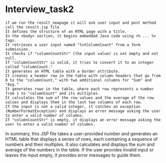 # Interview_task2
    if we run the result_newpage it will ask user input and post method call the result.jsp file
    It defines the structure of an HTML page with a title.
    In the <body> section, it begins embedded Java code using <% ... %> tags.
    It retrieves a user input named "txtColumnCount" from a form submission.
    It checks if "columnCountStr" (the input value) is not empty and not null.
    If "columnCountStr" is valid, it tries to convert it to an integer called "columnCount."
    It generates an HTML table with a border attribute.
    It creates a header row in the table with column headers that go from 0 to the "columnCount," with two additional columns for "Sum" and "Avg."
    It generates rows in the table, where each row represents a number from 1 to "columnCount" and its multiples.
    It calculates the sum of the row values and the average of the row values and displays them in the last two columns of each row.
    If the input is not a valid integer, it catches an exception (NumberFormatException) and displays an error message asking the user to enter a valid number of columns.
    If "columnCountStr" is empty, it displays an error message asking the user to enter a valid number of columns.

In summary, this JSP file takes a user-provided number and generates an HTML table that displays a series of rows, each containing a sequence of numbers and their multiples. It also calculates and displays the sum and average of the numbers in the table. If the user provides invalid input or leaves the input empty, it provides error messages to guide them.


